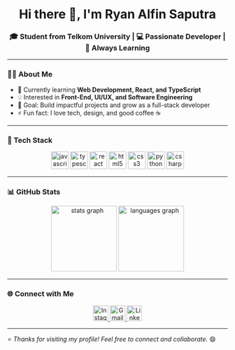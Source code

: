 <h1 align="center">Hi there 👋, I'm Ryan Alfin Saputra</h1>
<h3 align="center">🎓 Student from Telkom University | 💻 Passionate Developer | 🌱 Always Learning</h3>

---

### 👨‍💻 About Me  
- 🔭 Currently learning **Web Development, React, and TypeScript**  
- 💡 Interested in **Front-End, UI/UX, and Software Engineering**  
- 🎯 Goal: Build impactful projects and grow as a full-stack developer  
- ⚡ Fun fact: I love tech, design, and good coffee ☕  

---

### 🚀 Tech Stack  
<div align="center">
  <img src="https://cdn.jsdelivr.net/gh/devicons/devicon/icons/javascript/javascript-original.svg" height="40" alt="javascript" />
  <img src="https://cdn.jsdelivr.net/gh/devicons/devicon/icons/typescript/typescript-original.svg" height="40" alt="typescript" />
  <img src="https://cdn.jsdelivr.net/gh/devicons/devicon/icons/react/react-original.svg" height="40" alt="react" />
  <img src="https://cdn.jsdelivr.net/gh/devicons/devicon/icons/html5/html5-original.svg" height="40" alt="html5" />
  <img src="https://cdn.jsdelivr.net/gh/devicons/devicon/icons/css3/css3-original.svg" height="40" alt="css3" />
  <img src="https://cdn.jsdelivr.net/gh/devicons/devicon/icons/python/python-original.svg" height="40" alt="python" />
  <img src="https://cdn.jsdelivr.net/gh/devicons/devicon/icons/csharp/csharp-original.svg" height="40" alt="csharp" />
</div>

---

### 📊 GitHub Stats
<div align="center">
  <img src="https://github-readme-stats.vercel.app/api?username=byryanalfin&show_icons=true&theme=dracula&hide_border=false" height="150" alt="stats graph" />
  <img src="https://github-readme-stats.vercel.app/api/top-langs?username=byryanalfin&layout=compact&theme=dracula&hide_border=false" height="150" alt="languages graph" />
</div>

---

### 🌐 Connect with Me  
<div align="center">
  <a href="https://instagram.com/ryanalfins" target="_blank">
    <img src="https://img.shields.io/static/v1?message=Instagram&logo=instagram&label=&color=E4405F&logoColor=white&style=for-the-badge" height="35" alt="Instagram" />
  </a>
  <a href="mailto:yourmail@gmail.com" target="_blank">
    <img src="https://img.shields.io/static/v1?message=Gmail&logo=gmail&label=&color=D14836&logoColor=white&style=for-the-badge" height="35" alt="Gmail" />
  </a>
  <a href="https://linkedin.com/in/yourlinkedin" target="_blank">
    <img src="https://img.shields.io/static/v1?message=LinkedIn&logo=linkedin&label=&color=0077B5&logoColor=white&style=for-the-badge" height="35" alt="LinkedIn" />
  </a>
</div>

---

⭐️ *Thanks for visiting my profile! Feel free to connect and collaborate.* 😄
